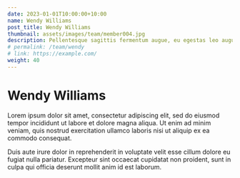 ```yaml
---
date: 2023-01-01T10:00:00+10:00
name: Wendy Williams
post_title: Wendy Williams
thumbnail: assets/images/team/member004.jpg
description: Pellentesque sagittis fermentum augue, eu egestas leo augue.
# permalink: /team/wendy
# link: https://example.com/
weight: 40
---
```


# Wendy Williams

Lorem ipsum dolor sit amet, consectetur adipiscing elit, sed do eiusmod tempor incididunt ut labore et dolore magna aliqua. Ut enim ad minim veniam, quis nostrud exercitation ullamco laboris nisi ut aliquip ex ea commodo consequat.

Duis aute irure dolor in reprehenderit in voluptate velit esse cillum dolore eu fugiat nulla pariatur. Excepteur sint occaecat cupidatat non proident, sunt in culpa qui officia deserunt mollit anim id est laborum.
